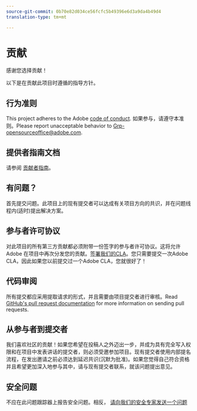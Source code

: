 ```yaml
---
source-git-commit: 0b70e82d034ce56fcfc5b49396e6d3a9da4b49d4
translation-type: tm+mt

---
```

# 贡献

感谢您选择贡献！

以下是在贡献此项目时遵循的指导方针。

## 行为准则

This project adheres to the Adobe [code of conduct](code-of-conduct.md). 如果参与，请遵守本准则。Please report unacceptable behavior to
[Grp-opensourceoffice@adobe.com](mailto:Grp-opensourceoffice@adobe.com).

## 提供者指南文档

请参阅 [贡献者指南](https://docs.adobe.com/content/help/en/contributor/contributor-guide/introduction.html)。

## 有问题？

首先提交问题。此项目上的现有提交者可以达成有关项目方向的共识，并在问题线程内(适时)提出解决方案。

## 参与者许可协议

对此项目的所有第三方贡献都必须附带一份签字的参与者许可协议。这将允许 Adobe 在项目中再次分发您的贡献。[签署我们的CLA](http://opensource.adobe.com/cla.html)。您只需要提交一次Adobe
CLA，因此如果您以前提交过一个Adobe CLA，您就很好了！

## 代码审阅

所有提交都应采用提取请求的形式，并且需要由项目提交者进行审核。Read [GitHub's pull request documentation](https://help.github.com/articles/about-pull-requests/)
for more information on sending pull requests.

<!--
Lastly, please follow the [pull request template](PULL_REQUEST_TEMPLATE.md) when
submitting a pull request!
-->

## 从参与者到提交者

我们喜欢社区的贡献！如果您希望在投稿人之外迈出一步，并成为具有完全写入权限和在项目中发表讲话的提交者，则必须受邀参加项目。现有提交者使用内部提名流程，在发出邀请之前必须达到延迟共识(沉默为批准)。如果您觉得自己符合资格并且希望更加深入地参与其中，请与现有提交者联系，就该问题提出意见。

## 安全问题

不应在此问题跟踪器上报告安全问题。相反， [请向我们的安全专家发送一个问题](https://helpx.adobe.com/security/alertus.html)
